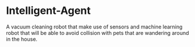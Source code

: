 # Intelligent-Agent
A vacuum cleaning robot that make use of sensors and machine learning robot that will be able to avoid collision with pets that are wandering around in the house.
